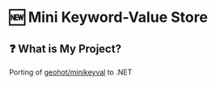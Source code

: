 # 🆕 Mini Keyword-Value Store

## ❓ What is My Project?
Porting of [geohot/minikeyval](https://github.com/geohot/minikeyvalue) to .NET

<!-- ## ⚡ Getting Started

## 🔧 Building and Running

### 🔨 Build the Project

### ▶ Running and Settings

## 🤝 Collaborate with My Project -->
